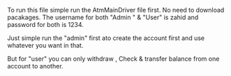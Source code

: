 To run this file simple run the AtmMainDriver file first.
No need to download pacakages.
The username for both "Admin " & "User" is zahid and password
for both is 1234.

Just simple run the "admin" first ato create the account first and use
whatever
you want in that.

But for "user" you can only withdraw , Check & transfer balance from one
account to another.
